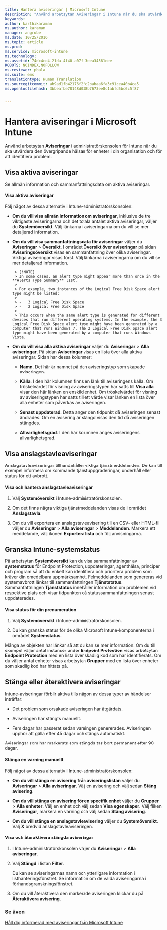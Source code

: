 ```yaml
---
title: Hantera aviseringar | Microsoft Intune
description: "Använd arbetsytan Aviseringar i Intune när du ska utvärdera den övergripande hälsan för enheter i din organisation."
keywords: 
author: karthikaraman
ms.author: karaman
manager: angrobe
ms.date: 10/25/2016
ms.topic: article
ms.prod: 
ms.service: microsoft-intune
ms.technology: 
ms.assetid: 74dc4ce4-21da-4f40-a07f-3eea34561eee
ROBOTS: NOINDEX,NOFOLLOW
ms.reviewer: pbala
ms.suite: ems
translationtype: Human Translation
ms.sourcegitcommit: ab9ad1fb42176f2fc2babaa6fa3c91cea40b4ca5
ms.openlocfilehash: 3bbeafbe78148d038b7673ee8c1abfd5bc6c5f87


---
```


# <a name="manage-alerts-in-microsoft-intune"></a>Hantera aviseringar i Microsoft Intune
Använd arbetsytan **Aviseringar** i administratörskonsolen för Intune när du ska utvärdera den övergripande hälsan för enheter i din organisation och för att identifiera problem.

## <a name="view-active-alerts"></a>Visa aktiva aviseringar

Se allmän information och sammanfattningsdata om aktiva aviseringar.

#### <a name="to-view-active-alerts"></a>Visa aktiva aviseringar

Följ något av dessa alternativ i Intune-administratörskonsolen:

-  **Om du vill visa allmän information om aviseringar**, inklusive de tre viktigaste aviseringarna och det totala antalet aktiva aviseringar, väljer du **Systemöversikt**. Välj länkarna i aviseringarna om du vill se mer detaljerad information.

-  **Om du vill visa sammanfattningsdata för aviseringar** väljer du **Aviseringar** > **Översikt**. I området **Översikt över aviseringar** på sidan **Aviseringsöversikt** visas en sammanfattning över olika aviseringar. Viktiga aviseringar visas först. Välj länkarna i aviseringarna om du vill se mer detaljerad information.

        > [!NOTE]
        > In some cases, an alert type might appear more than once in the **Alerts Type Summary** list.
        >
        > For example, two instances of the Logical Free Disk Space alert type might be listed:
        >
        > -   3 Logical Free Disk Space
        > -   2 Logical Free Disk Space
        >
        > This occurs when the same alert type is generated for different devices that run different operating systems. In the example, the 3 Logical Free Disk Space alert type might have been generated by a computer that runs Windows 7. The 2 Logical Free Disk Space alert type might have been generated by a computer that runs Windows Vista.

-   **Om du vill visa alla aktiva aviseringar** väljer du **Aviseringar** > **Alla aviseringar**. På sidan **Aviseringar** visas en lista över alla aktiva aviseringar. Sidan har dessa kolumner:

    -   **Namn**. Det här är namnet på den aviseringstyp som skapade aviseringen.

    -   **Källa**. I den här kolumnen finns en länk till aviseringens källa. Om tröskelvärdet för visning av aviseringstypen har satts till **Visa alla** visar den här länken en enskild enhet. Om tröskelvärdet för visning av aviseringstypen har satts till ett värde visar länken en lista över alla enheter som påverkas av aviseringen.

    -   **Senast uppdaterad**. Detta anger den tidpunkt då aviseringen senast ändrades. Om en avisering är stängd visas den tid då aviseringen stängdes.

    -   **Allvarlighetsgrad**. I den här kolumnen anges aviseringens allvarlighetsgrad.

## <a name="view-notice-board-alerts"></a>Visa anslagstavleaviseringar
Anslagstavleaviseringar tillhandahåller viktiga tjänstmeddelanden. De kan till exempel informera om kommande tjänstuppgraderingar, underhåll eller status för ett avbrott.

#### <a name="to-view-and-manage-notice-board-alerts"></a>Visa och hantera anslagstavleaviseringar

1.  Välj **Systemöversikt** i Intune-administratörskonsolen.

2.  Om det finns några viktiga tjänstmeddelanden visas de i området **Anslagstavla**.

3.  Om du vill exportera en anslagstavleavisering till en CSV- eller HTML-fil väljer du **Aviseringar** > **Alla aviseringar** >    **Meddelanden**. Markera ett meddelande, välj ikonen **Exportera lista** och följ anvisningarna.

## <a name="review-intune-system-status"></a>Granska Intune-systemstatus
På arbetsytan **Systemöversikt** kan du visa sammanfattningar av **systemstatus** för Endpoint Protection, uppdateringar, agenthälsa, principer och program så att du enkelt kan identifiera och prioritera problem som kräver din omedelbara uppmärksamhet. Felmeddelanden som genereras vid systemavbrott länkar till sammanfattningen **Tjänststatus**. Sammanfattningen **Tjänststatus** innehåller information om problemen vid respektive plats och visar tidpunkten då statussammanfattningen senast uppdaterades.

#### <a name="to-view-the-status-of-your-subscription"></a>Visa status för din prenumeration

1.  Välj **Systemöversikt** i Intune-administratörskonsolen.

2.  Du kan granska status för de olika Microsoft Intune-komponenterna i området **Systemstatus**.

  Många av objekten har länkar så att du kan se mer information. Om du till exempel väljer antal instanser under **Endpoint Protection** visas arbetsytan **Endpoint Protection** med en lista över skadlig kod som har identifierats. Om du väljer antal enheter visas arbetsytan **Grupper** med en lista över enheter som skadlig kod har hittats på.

## <a name="close-and-reactivate-alerts"></a>Stänga eller återaktivera aviseringar
Intune-aviseringar förblir aktiva tills någon av dessa typer av händelser inträffar:

-   Det problem som orsakade aviseringen har åtgärdats.

-   Aviseringen har stängts manuellt.

-   Fem dagar har passerat sedan varningen genererades. Aviseringen upphör att gälla efter 45 dagar och stängs automatiskt.

Aviseringar som har markerats som stängda tas bort permanent efter 90 dagar.

#### <a name="to-manually-close-an-alert"></a>Stänga en varning manuellt

Följ något av dessa alternativ i Intune-administratörskonsolen:

- **Om du vill stänga en avisering från aviseringslistan** väljer du **Aviseringar** > **Alla aviseringar**. Välj en avisering och välj sedan **Stäng avisering**.

- **Om du vill stänga en avisering för en specifik enhet** väljer du **Grupper** > **Alla enheter**. Välj en enhet och välj sedan **Visa egenskaper**. Välj fliken **Aviseringar**, markera en varning och välj sedan **Stäng avisering**.

- **Om du vill stänga en anslagstavleavisering** väljer du **Systemöversikt**. Välj **X** bredvid anslagstavleaviseringen.

#### <a name="to-view-and-reactivate-closed-alerts"></a>Visa och återaktivera stängda aviseringar

1.  I Intune-administratörskonsolen väljer du **Aviseringar** > **Alla aviseringar**.

2.  Välj **Stängd** i listan **Filter**.

    Du kan se aviseringarnas namn och ytterligare information i listhanteringsfönstret. Se information om de valda aviseringarna i förhandsgranskningsfönstret.

3.  Om du vill återaktivera den markerade aviseringen klickar du på **Återaktivera avisering**.

### <a name="see-also"></a>Se även
[Håll dig informerad med aviseringar från Microsoft Intune](../deploy-use/get-notified-by-alerts.md)



<!--HONumber=Nov16_HO1-->


